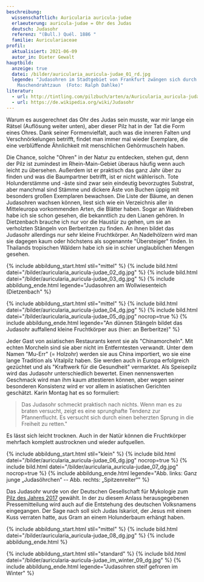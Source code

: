 ```yaml
---
beschreibung:
  wissenschaftlich: Auricularia auricula-judae
  erlaeuterung: auricula-judae = Ohr des Judas
  deutsch: Judasohr
  referenz: "(Bull.) Quél. 1886 "
  familie: Auriculariaceae
profil:
  aktualisiert: 2021-06-09
  autor_in: Dieter Gewalt
hauptbild:
  anzeige: true
  datei: /bilder/auricularia_auricula-judae_01_rd.jpg
  legende: "Judasohren im Stadtgebiet von Frankfurt zwängen sich durch einen
    Maschendrahtzaun  (Foto: Ralph Dahlke)"
literatur:
  - url: http://tintling.com/pilzbuch/arten/a/Auricularia_auricula-judae.html
  - url: https://de.wikipedia.org/wiki/Judasohr
---
```

Warum es ausgerechnet das Ohr des Judas sein musste, war mir lange ein Rätsel (Auflösung weiter unten), aber dieser Pilz hat in der Tat die Form eines Ohres. Dank seiner Formenvielfalt, auch was die inneren Falten und Verschnörkelungen betrifft, findet man immer mal wieder Exemplare, die eine verblüffende Ähnlichkeit mit menschlichen Gehörmuscheln haben.

Die Chance, solche "Ohren" in der Natur zu entdecken, stehen gut, denn der Pilz ist zumindest im Rhein-Main-Gebiet überaus häufig wenn auch leicht zu übersehen. Außerdem ist er praktisch das ganz Jahr über zu finden und was die Baumpartner betrifft, ist er nicht wählerisch. Tote Holunderstämme und -äste sind zwar sein eindeutig bevorzugtes Substrat, aber manchmal sind Stämme und dickere Äste von Buchen üppig mit besonders großen Exemplaren bewachsen. Die Liste der Bäume, an denen Judasohren wachsen können, liest sich wie ein Verzeichnis aller in Mitteleuropa vorkommenden Arten, die Blätter haben. Sogar an Waldreben habe ich sie schon gesehen, die bekanntlich zu den Lianen gehören. In Dietzenbach brauche ich nur vor die Haustür zu gehen, um sie an verholzten Stängeln von Berberitzen zu finden. An ihnen bildet das Judasohr allerdings nur sehr kleine Fruchtkörper. An Nadelhölzern wird man sie dagegen kaum oder höchstens als sogenannte "Übersteiger" finden. In Thailands tropischen Wäldern habe ich sie in schier unglaublichen Mengen gesehen.

{% include abbildung_start.html stil="mittel" %}
{% include bild.html datei="/bilder/auricularia_auricula-judae_02_dg.jpg" %}
{% include bild.html datei="/bilder/auricularia_auricula-judae_03_dg.jpg" %}
{% include abbildung_ende.html legende="Judasohren am Wollwiesenteich (Dietzenbach" %}

{% include abbildung_start.html stil="mittel" %}
{% include bild.html datei="/bilder/auricularia_auricula-judae_04_dg.jpg" %}
{% include bild.html datei="/bilder/auricularia_auricula-judae_05_dg.jpg" nocrop=true %}
{% include abbildung_ende.html legende="An dünnen Stängeln bildet das Judasohr auffallend kleine Fruchtkörper aus (hier: an Berberitze)" %}

Jeder Gast von asiatischen Restaurants kennt sie als "Chinamorcheln". Mit echten Morcheln sind sie aber nicht im Entferntesten verwandt. Unter dem Namen "Mu-Err" (= Holzohr) werden sie aus China importiert, wo sie eine lange Tradition als Vitalpilz haben. Sie werden auch in Europa erfolgreich gezüchtet und als "Kraftwerk für die Gesundheit" vermarktet. Als Speisepilz wird das Judasohr unterschiedlich bewertet. Einen nennenswerten Geschmack wird man ihm kaum attestieren können, aber wegen seiner besonderen Konsistenz wird er vor allem in asiatischen Gerichten geschätzt. Karin Montag hat es so formuliert:

> Das Judasohr schmeckt praktisch nach nichts. Wenn man es zu braten versucht, zeigt es eine sprunghafte Tendenz zur Pfannenflucht. Es versucht sich durch einen beherzten Sprung in die Freiheit zu retten."

Es lässt sich leicht trocknen. Auch in der Natür können die Fruchtkörper mehrfach komplett austrocknen und wieder aufquellen.

{% include abbildung_start.html stil="klein" %}
{% include bild.html datei="/bilder/auricularia_auricula-judae_06_dg.jpg" nocrop=true %}
{% include bild.html datei="/bilder/auricularia_auricula-judae_07_dg.jpg" nocrop=true %}
{% include abbildung_ende.html legende="Abb. links: Ganz junge „Judasöhrchen“ -- Abb. rechts: „Spitzenreiter“" %}

Das Judasohr wurde von der Deutschen Gesellschaft für Mykologie zum [Pilz des Jahres 2017](https://www.dgfm-ev.de/pilz-des-jahres/2017-judasohr) gewählt. In der zu diesem Anlass herausgegebenen Pressemitteilung wird auch auf die Entstehung des deutschen Volksnamens eingegangen. Der Sage nach soll sich Judas Iskariot, der Jesus mit einem Kuss verraten hatte, aus Gram an einem Holunderbaum erhängt haben. 

{% include abbildung_start.html stil="mittel" %}
{% include bild.html datei="/bilder/auricularia_auricula-judae_08_dg.jpg" %}
{% include abbildung_ende.html %}

{% include abbildung_start.html stil="standard" %}
{% include bild.html datei="/bilder/auricularia-auricula-judae_im_winter_09_dg.jpg" %}
{% include abbildung_ende.html legende="Judasohren steif gefroren im Winter" %}